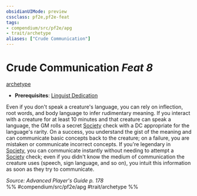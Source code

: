 ```yaml
---
obsidianUIMode: preview
cssclass: pf2e,pf2e-feat
tags:
- compendium/src/pf2e/apg
- trait/archetype
aliases: ["Crude Communication"]
---
```

# Crude Communication  *Feat 8*  
[archetype](rules/traits/archetype.md)  

- **Prerequisites**: [Linguist Dedication](compendium/feats/linguist-dedication-apg.md)

Even if you don't speak a creature's language, you can rely on inflection, root words, and body language to infer rudimentary meaning. If you interact with a creature for at least 10 minutes and that creature can speak a language, the GM rolls a secret [Society](compendium/skills.md#Society) check with a DC appropriate for the language's rarity. On a success, you understand the gist of the meaning and can communicate basic concepts back to the creature; on a failure, you are mistaken or communicate incorrect concepts. If you're legendary in [Society](compendium/skills.md#Society), you can communicate instantly without needing to attempt a [Society](compendium/skills.md#Society) check; even if you didn't know the medium of communication the creature uses (speech, sign language, and so on), you intuit this information as soon as they try to communicate.

*Source: Advanced Player's Guide p. 178*  
%% #compendium/src/pf2e/apg #trait/archetype %%